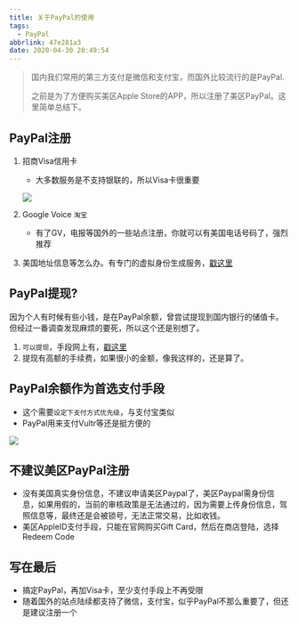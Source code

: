 ```yaml
---
title: 关于PayPal的使用
tags:
  - PayPal
abbrlink: 47e281a3
date: 2020-04-30 20:49:54
---
```

> 国内我们常用的第三方支付是微信和支付宝，而国外比较流行的是PayPal.
>
> 之前是为了方便购买美区Apple Store的APP，所以注册了美区PayPal。这里简单总结下。

## PayPal注册

1. 招商Visa信用卡
	- 大多数服务是不支持银联的，所以Visa卡很重要

	![](https://static.1991421.cn/2020/2020-04-30-210557.jpeg)
	
2. Google Voice `淘宝`
	
	- 有了GV，电报等国外的一些站点注册，你就可以有美国电话号码了，强烈推荐
3. 美国地址信息等怎么办。有专门的虚拟身份生成服务，[戳这里](https://www.fakeaddressgenerator.com/Random_Address/US_Delaware)

## PayPal提现?
因为个人有时候有些小钱，是在PayPal余额，曾尝试提现到国内银行的储值卡。但经过一番调查发现麻烦的要死，所以这个还是别想了。

1. `可以提现`，手段网上有，[戳这里](https://zhuanlan.zhihu.com/p/48985278)
2. 提现有高额的手续费，如果很小的金额，像我这样的，还是算了。

## PayPal余额作为首选支付手段
- 这个需要`设定下支付方式优先级`，与支付宝类似
- PayPal用来支付Vultr等还是挺方便的

![](https://static.1991421.cn/2020/2020-04-30-210428.jpeg)





## 不建议美区PayPal注册

- 没有美国真实身份信息，不建议申请美区Paypal了，美区Paypal需身份信息，如果用假的，当前的审核政策是无法通过的，因为需要上传身份信息，驾照信息等，最终还是会被锁号，无法正常交易，比如收钱。
- 美区AppleID支付手段，只能在官网购买Gift Card，然后在商店登陆，选择Redeem Code



## 写在最后

- 搞定PayPal，再加Visa卡，至少支付手段上不再受限
- 随着国外的站点陆续都支持了微信，支付宝，似乎PayPal不那么重要了，但还是建议注册一个




